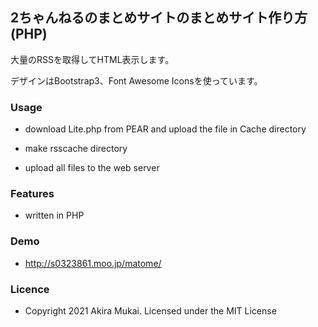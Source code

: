 ## 2ちゃんねるのまとめサイトのまとめサイト作り方(PHP)

大量のRSSを取得してHTML表示します。

デザインはBootstrap3、Font Awesome Iconsを使っています。


### Usage

  - download Lite.php from PEAR and upload the file in Cache directory

  - make rsscache directory

  - upload all files to the web server


### Features

  - written in PHP


### Demo

  - http://s0323861.moo.jp/matome/


### Licence

  - Copyright 2021 Akira Mukai. Licensed under the MIT License
